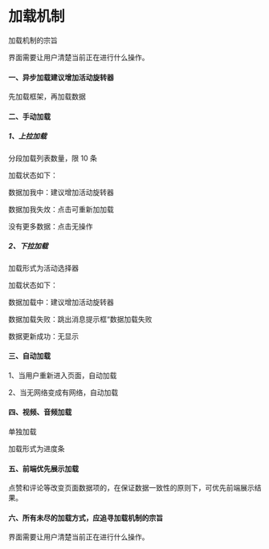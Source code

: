 # 加载机制

加载机制的宗旨

界面需要让用户清楚当前正在进行什么操作。

#### 一、异步加载建议增加活动旋转器

先加载框架，再加载数据

#### 二、手动加载

##### 1、上拉加载

分段加载列表数量，限 10 条

加载状态如下：

数据加我中：建议增加活动旋转器

数据加我失炇：点击可重新加加载

没有更多数据：点击无操作

##### 2、下拉加载

加载形式为活动选择器

加载状态如下：

数据加载中：建议增加活动旋转器

数据加载失败：跳出消息提示框“数据加载失败

数据更新成功：无显示

#### 三、自动加载

1、当用户重新进入页面，自动加载

2、当无网络变成有网络，自动加载

#### 四、视频、音频加载

单独加载

加载形式为进度条

#### 五、前端优先展示加载

点赞和评论等改变页面数据项的，在保证数据一致性的原则下，可优先前端展示结果。

#### 六、所有未尽的加载方式，应追寻加载机制的宗旨

界面需要让用户清楚当前正在进行什么操作。

